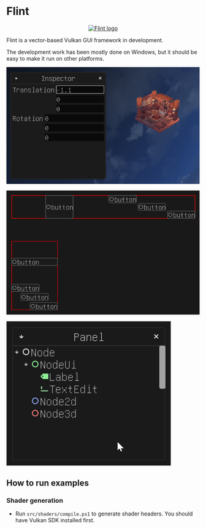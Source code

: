 # Flint

<p align="center">
  <a href="https://github.com/floppyhammer/flint">
    <img src="logo.svg" width="128" alt="Flint logo">
  </a>
</p>

Flint is a vector-based Vulkan GUI framework in development.

The development work has been mostly done on Windows, but it should be easy to make
it run on other platforms.

![Example 1](screenshot_1.png)

![Example 2](screenshot_2.png)

![Example 2](screenshot_3.gif)

## How to run examples

### Shader generation

* Run `src/shaders/compile.ps1` to generate shader headers. You should have Vulkan SDK installed first.
